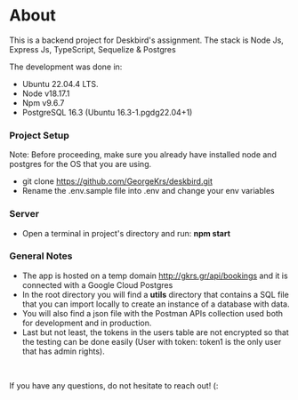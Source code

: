 # About

This is a backend project for Deskbird's assignment.
The stack is Node Js, Express Js, TypeScript, Sequelize & Postgres
</br>

The development was done in:

- Ubuntu 22.04.4 LTS.
- Node v18.17.1
- Npm v9.6.7
- PostgreSQL 16.3 (Ubuntu 16.3-1.pgdg22.04+1)

### Project Setup

Note: Before proceeding, make sure you already have installed node and postgres for the OS that you are using.

- git clone https://github.com/GeorgeKrs/deskbird.git
- Rename the .env.sample file into .env and change your env variables

### Server

- Open a terminal in project's directory and run: <b>npm start</b>

### General Notes

- The app is hosted on a temp domain http://gkrs.gr/api/bookings and it is connected with a Google Cloud Postgres
- In the root directory you will find a <b>utils</b> directory that contains a SQL file that you can import locally to create an instance of a database with data.
- You will also find a json file with the Postman APIs collection used both for development and in production.
- Last but not least, the tokens in the users table are not encrypted so that the testing can be done easily (User with token: token1 is the only user that has admin rights).

</br>

If you have any questions, do not hesitate to reach out! (:
